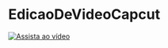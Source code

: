 # EdicaoDeVideoCapcut

[![Assista ao vídeo](https://img.youtube.com/vi/aMB3HqIwRus/maxresdefault.jpg)](https://youtube.com/shorts/aMB3HqIwRus?si=WILpSd6Jly2vukvm)
